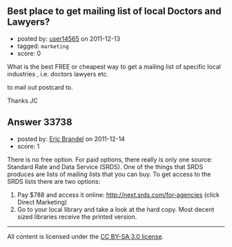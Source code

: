 ## Best place to get mailing list of local Doctors and Lawyers?

- posted by: [user14565](https://stackexchange.com/users/-1/14565-user14565) on 2011-12-13
- tagged: `marketing`
- score: 0

What is the best FREE or cheapest way to get a mailing list of specific local industries , i.e. doctors lawyers etc.

to mail out postcard to.


Thanks
JC


## Answer 33738

- posted by: [Eric Brandel](https://stackexchange.com/users/-1/6348-eric-brandel) on 2011-12-14
- score: 1

There is no free option. For paid options, there really is only one source: Standard Rate and Data Service (SRDS). One of the things that SRDS produces are lists of mailing lists that you can buy. To get access to the SRDS lists there are two options:

 1. Pay $788 and access it online: http://next.srds.com/for-agencies (click Direct Marketing)
 2. Go to your local library and take a look at the hard copy. Most decent sized libraries receive the printed version.



---

All content is licensed under the [CC BY-SA 3.0 license](https://creativecommons.org/licenses/by-sa/3.0/).
